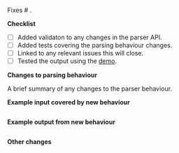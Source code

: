 Fixes # .

**Checklist**

<!-- Delete as appropriate -->

- [ ] Added validaton to any changes in the parser API.
- [ ] Added tests covering the parsing behaviour changes.
- [ ] Linked to any relevant issues this will close.
- [ ] Tested the output using the [demo](../CONTRIBUTING.md#testing-your-changes).

**Changes to parsing behaviour**

<!-- Delete if not relevant -->

A brief summary of any changes to the parser behaviour.

**Example input covered by new behaviour**

<!-- Delete if not relevant -->

```html

```

**Example output from new behaviour**

<!-- Delete if not relevant -->

```json

```

**Other changes**

<!-- Delete if not relevant -->

